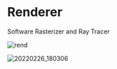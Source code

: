 # Renderer
Software Rasterizer and Ray Tracer


![rend](https://user-images.githubusercontent.com/72689002/156068632-983b5da8-4fa3-4602-b7f1-561b4c33caa7.png)


![20220226_180306](https://user-images.githubusercontent.com/72689002/156068715-1a9837a7-0978-4a3d-b2ef-f85d852da8c7.jpg)
